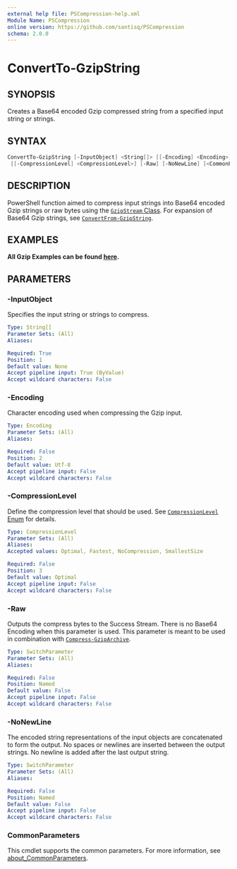 ```yaml
---
external help file: PSCompression-help.xml
Module Name: PSCompression
online version: https://github.com/santisq/PSCompression
schema: 2.0.0
---
```


# ConvertTo-GzipString

## SYNOPSIS
Creates a Base64 encoded Gzip compressed string from a specified input string or strings.

## SYNTAX

```powershell
ConvertTo-GzipString [-InputObject] <String[]> [[-Encoding] <Encoding>]
 [[-CompressionLevel] <CompressionLevel>] [-Raw] [-NoNewLine] [<CommonParameters>]
```

## DESCRIPTION
PowerShell function aimed to compress input strings into Base64 encoded Gzip strings or raw bytes using the [`GzipStream` Class](https://learn.microsoft.com/en-us/dotnet/api/system.io.compression.gzipstream). For expansion of Base64 Gzip strings, see [`ConvertFrom-GzipString`](/docs/ConvertFrom-GzipString.md).

## EXAMPLES
__All Gzip Examples can be found [here](/docs/GzipExamples.md).__

## PARAMETERS

### -InputObject
Specifies the input string or strings to compress.

```yaml
Type: String[]
Parameter Sets: (All)
Aliases:

Required: True
Position: 1
Default value: None
Accept pipeline input: True (ByValue)
Accept wildcard characters: False
```

### -Encoding
Character encoding used when compressing the Gzip input.

```yaml
Type: Encoding
Parameter Sets: (All)
Aliases:

Required: False
Position: 2
Default value: Utf-8
Accept pipeline input: False
Accept wildcard characters: False
```

### -CompressionLevel
Define the compression level that should be used.
See [`CompressionLevel` Enum](https://learn.microsoft.com/en-us/dotnet/api/system.io.compression.compressionlevel) for details.

```yaml
Type: CompressionLevel
Parameter Sets: (All)
Aliases:
Accepted values: Optimal, Fastest, NoCompression, SmallestSize

Required: False
Position: 3
Default value: Optimal
Accept pipeline input: False
Accept wildcard characters: False
```

### -Raw
Outputs the compress bytes to the Success Stream.
There is no Base64 Encoding when this parameter is used.
This parameter is meant to be used in combination with [`Compress-GzipArchive`](/docs/Compress-GzipArchive.md).

```yaml
Type: SwitchParameter
Parameter Sets: (All)
Aliases:

Required: False
Position: Named
Default value: False
Accept pipeline input: False
Accept wildcard characters: False
```

### -NoNewLine
The encoded string representations of the input objects are concatenated to form the output.
No spaces or newlines are inserted between the output strings.
No newline is added after the last output string.

```yaml
Type: SwitchParameter
Parameter Sets: (All)
Aliases:

Required: False
Position: Named
Default value: False
Accept pipeline input: False
Accept wildcard characters: False
```

### CommonParameters
This cmdlet supports the common parameters. For more information, see [about_CommonParameters](http://go.microsoft.com/fwlink/?LinkID=113216).
